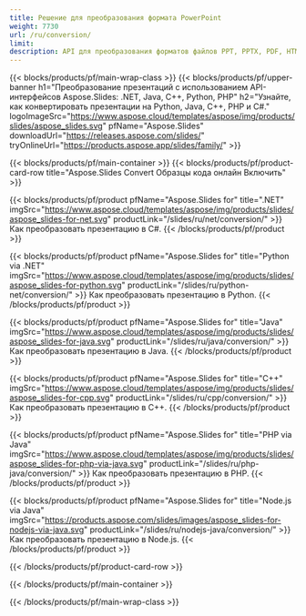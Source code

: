 ```yaml
---
title: Решение для преобразования формата PowerPoint
weight: 7730
url: /ru/conversion/
limit: 
description: API для преобразования форматов файлов PPT, PPTX, PDF, HTML, POTX, POTM и ODP
---
```


{{< blocks/products/pf/main-wrap-class >}}
{{< blocks/products/pf/upper-banner h1="Преобразование презентаций с использованием API-интерфейсов Aspose.Slides: .NET, Java, C++, Python, PHP" h2="Узнайте, как конвертировать презентации на Python, Java, C++, PHP и C#." logoImageSrc="https://www.aspose.cloud/templates/aspose/img/products/slides/aspose_slides.svg" pfName="Aspose.Slides" downloadUrl="https://releases.aspose.com/slides/" tryOnlineUrl="https://products.aspose.app/slides/family/" >}}

{{< blocks/products/pf/main-container >}}
{{< blocks/products/pf/product-card-row title="Aspose.Slides Convert Образцы кода онлайн Включить" >}}

{{< blocks/products/pf/product pfName="Aspose.Slides for" title=".NET" imgSrc="https://www.aspose.cloud/templates/aspose/img/products/slides/aspose_slides-for-net.svg" productLink="/slides/ru/net/conversion/" >}}
Как преобразовать презентацию в C#.
{{< /blocks/products/pf/product >}}

{{< blocks/products/pf/product pfName="Aspose.Slides for" title="Python via .NET" imgSrc="https://www.aspose.cloud/templates/aspose/img/products/slides/aspose_slides-for-python.svg" productLink="/slides/ru/python-net/conversion/" >}}
Как преобразовать презентацию в Python.
{{< /blocks/products/pf/product >}}

{{< blocks/products/pf/product pfName="Aspose.Slides for" title="Java" imgSrc="https://www.aspose.cloud/templates/aspose/img/products/slides/aspose_slides-for-java.svg" productLink="/slides/ru/java/conversion/" >}}
Как преобразовать презентацию в Java.
{{< /blocks/products/pf/product >}}

{{< blocks/products/pf/product pfName="Aspose.Slides for" title="C++" imgSrc="https://www.aspose.cloud/templates/aspose/img/products/slides/aspose_slides-for-cpp.svg" productLink="/slides/ru/cpp/conversion/" >}}
Как преобразовать презентацию в C++.
{{< /blocks/products/pf/product >}}

{{< blocks/products/pf/product pfName="Aspose.Slides for" title="PHP via Java" imgSrc="https://www.aspose.cloud/templates/aspose/img/products/slides/aspose_slides-for-php-via-java.svg" productLink="/slides/ru/php-java/conversion/" >}}
Как преобразовать презентацию в PHP.
{{< /blocks/products/pf/product >}}

{{< blocks/products/pf/product pfName="Aspose.Slides for" title="Node.js via Java" imgSrc="https://products.aspose.com/slides/images/aspose_slides-for-nodejs-via-java.svg" productLink="/slides/ru/nodejs-java/conversion/" >}}
Как преобразовать презентацию в Node.js.
{{< /blocks/products/pf/product >}}

{{< /blocks/products/pf/product-card-row >}}

{{< /blocks/products/pf/main-container >}}

{{< /blocks/products/pf/main-wrap-class >}}